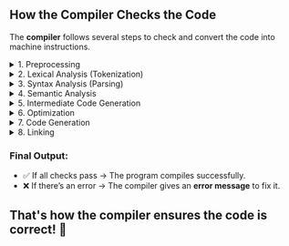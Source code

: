 ## How the Compiler Checks the Code

The **compiler** follows several steps to check and convert the code into machine instructions.

<details>
  <summary>1. Preprocessing</summary>
  - Handles `#include`, `#define`, and macros before actual compilation.
  - Example: `#include <iostream>` is replaced with the actual content of the iostream file.
</details>

<details>
  <summary>2. Lexical Analysis (Tokenization)</summary>
  - Breaks code into **tokens** (smallest meaningful units like keywords, variables, operators).
  - Example:
    ```cpp
    int x = 5;
    ```
    is split into tokens: `int`, `x`, `=`, `5`, `;`
</details>

<details>
  <summary>3. Syntax Analysis (Parsing)</summary>
  - Checks **grammar rules** (whether the code follows C++ syntax).
  - Example: `int x 5;` is incorrect because `=` is missing.
</details>

<details>
  <summary>4. Semantic Analysis</summary>
  - Checks **meaning** and **type correctness**.
  - Example: `int x = "Hello";` is invalid because `"Hello"` is not an integer.
</details>

<details>
  <summary>5. Intermediate Code Generation</summary>
  - Converts the code into an internal **intermediate representation** (IR) for optimization.
</details>

<details>
  <summary>6. Optimization</summary>
  - Improves performance by removing **redundant calculations** or improving loops.
</details>

<details>
  <summary>7. Code Generation</summary>
  - Translates the optimized IR into **machine code** (binary instructions).
</details>

<details>
  <summary>8. Linking</summary>
  - Combines different **compiled files (object files)** and external libraries to create the final executable.
</details>

### **Final Output:**

- ✅ If all checks pass → The program compiles successfully.
- ❌ If there’s an error → The compiler gives an **error message** to fix it.

## That's how the compiler ensures the code is correct! 🚀
